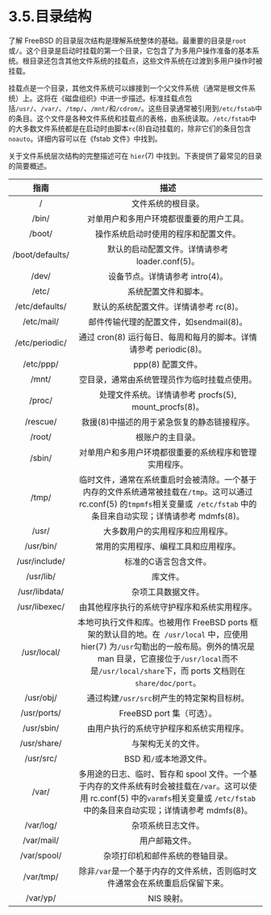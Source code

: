 # 3.5.目录结构

了解 FreeBSD 的目录层次结构是理解系统整体的基础。最重要的目录是`root`或`/`。这个目录是启动时挂载的第一个目录，它包含了为多用户操作准备的基本系统。根目录还包含其他文件系统的挂载点，这些文件系统在过渡到多用户操作时被挂载。

挂载点是一个目录，其他文件系统可以嫁接到一个父文件系统（通常是根文件系统）上。这将在《磁盘组织》中进一步描述。标准挂载点包括`/usr/`、`/var/`、`/tmp/`、`/mnt/`和`/cdrom/`。这些目录通常被引用到`/etc/fstab`中的条目。这个文件是各种文件系统和挂载点的表格，由系统读取。`/etc/fstab`中的大多数文件系统都是在启动时由脚本`rc`(8)自动挂载的，除非它们的条目包含`noauto`。详细内容可以在《fstab 文件》中找到。

关于文件系统层次结构的完整描述可在 `hier`(7) 中找到。下表提供了最常见的目录的简要概述。

|指南|描述|
|:---:|:---:|
|/|文件系统的根目录。|
|/bin/|对单用户和多用户环境都很重要的用户工具。|
|/boot/|操作系统启动时使用的程序和配置文件。|
|/boot/defaults/|默认的启动配置文件。详情请参考 loader.conf(5)。|
|/dev/|设备节点。详情请参考 intro(4)。|
|/etc/|系统配置文件和脚本。|
|/etc/defaults/|默认的系统配置文件。详情请参考 rc(8)。|
|/etc/mail/|邮件传输代理的配置文件，如sendmail(8)。|
|/etc/periodic/|通过 cron(8) 运行每日、每周和每月的脚本。详情请参考 periodic(8)。|
|/etc/ppp/|ppp(8) 配置文件。|
|/mnt/|空目录，通常由系统管理员作为临时挂载点使用。|
|/proc/|处理文件系统。详情请参考 procfs(5), mount_procfs(8)。|
|/rescue/|救援(8)中描述的用于紧急恢复的静态链接程序。|
|/root/|根账户的主目录。|
|/sbin/|对单用户和多用户环境都很重要的系统程序和管理实用程序。|
|/tmp/|临时文件，通常在系统重启时会被清除。一个基于内存的文件系统通常被挂载在`/tmp`。这可以通过 rc.conf(5) 的`tmpmfs`相关变量或` /etc/fstab` 中的条目来自动实现；详情请参考 mdmfs(8)。|
|/usr/|大多数用户的实用程序和应用程序。|
|/usr/bin/|常用的实用程序、编程工具和应用程序。|
|/usr/include/|标准的C语言包含文件。|
|/usr/lib/|库文件。|
|/usr/libdata/|杂项工具数据文件。|
|/usr/libexec/|由其他程序执行的系统守护程序和系统实用程序。|
|/usr/local/|本地可执行文件和库。也被用作 FreeBSD ports 框架的默认目的地。在` /usr/local` 中，应使用 hier(7) 为`/usr`勾勒出的一般布局。例外的情况是 man 目录，它直接位于`/usr/local`而不是`/usr/local/share`下，而 ports 文档则在`share/doc/port`。|
|/usr/obj/|通过构建`/usr/src`树产生的特定架构目标树。|
|/usr/ports/|FreeBSD port 集（可选）。|
|/usr/sbin/|由用户执行的系统守护程序和系统实用程序。|
|/usr/share/|与架构无关的文件。|
|/usr/src/|BSD 和`/`或本地源文件。|
|/var/|多用途的日志、临时、暂存和 spool 文件。一个基于内存的文件系统有时会被挂载在`/var`。这可以使用 rc.conf(5) 中的` varmfs `相关变量或 `/etc/fstab`中的条目来自动实现；详情请参考 mdmfs(8)。|
|/var/log/|杂项系统日志文件。|
|/var/mail/|用户邮箱文件。|
|/var/spool/|杂项打印机和邮件系统的卷轴目录。|
|/var/tmp/|除非`/var`是一个基于内存的文件系统，否则临时文件通常会在系统重启后保留下来。|
|/var/yp/|NIS 映射。|
